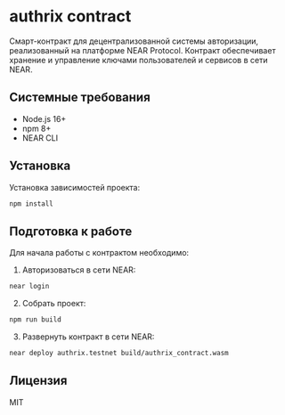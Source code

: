 # authrix contract

Смарт-контракт для децентрализованной системы авторизации, реализованный на платформе NEAR Protocol. Контракт обеспечивает хранение и управление ключами пользователей и сервисов в сети NEAR.

## Системные требования
- Node.js 16+
- npm 8+
- NEAR CLI

## Установка
Установка зависимостей проекта:
```bash
npm install
```

## Подготовка к работе
Для начала работы с контрактом необходимо:

1. Авторизоваться в сети NEAR:
```bash
near login
```

2. Собрать проект:
```bash
npm run build
```

3. Развернуть контракт в сети NEAR:
```bash
near deploy authrix.testnet build/authrix_contract.wasm
```

## Лицензия
MIT
